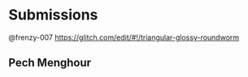 # Submissions

@frenzy-007 https://glitch.com/edit/#!/triangular-glossy-roundworm

Pech Menghour
---
